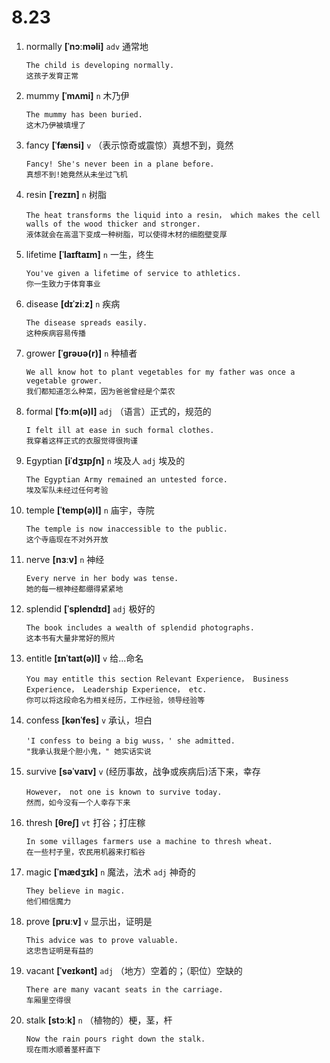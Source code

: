 # 8.23




















1. normally **[ˈnɔːməli]** `adv` 通常地
    ```
    The child is developing normally.
    这孩子发育正常
    ```

2. mummy **[ˈmʌmi]** `n` 木乃伊
    ```
    The mummy has been buried.
    这木乃伊被填埋了
    ```

3. fancy **[ˈfænsi]** `v` （表示惊奇或震惊）真想不到，竟然
    ```
    Fancy! She's never been in a plane before.
    真想不到!她竟然从未坐过飞机
    ```

4. resin **[ˈrezɪn]** `n` 树脂
    ```
    The heat transforms the liquid into a resin， which makes the cell walls of the wood thicker and stronger.
    液体就会在高温下变成一种树脂，可以使得木材的细胞壁变厚
    ```

5. lifetime **[ˈlaɪftaɪm]** `n` 一生，终生
    ```
    You've given a lifetime of service to athletics.
    你一生致力于体育事业
    ```

6. disease **[dɪˈziːz]** `n` 疾病
    ```
    The disease spreads easily.
    这种疾病容易传播
    ```

7. grower **[ˈɡrəʊə(r)]** `n` 种植者
    ```
    We all know hot to plant vegetables for my father was once a vegetable grower.
    我们都知道怎么种菜，因为爸爸曾经是个菜农
    ```

8. formal **[ˈfɔːm(ə)l]** `adj` （语言）正式的，规范的
    ```
    I felt ill at ease in such formal clothes.
    我穿着这样正式的衣服觉得很拘谨
    ```

9. Egyptian **[iˈdʒɪpʃn]** `n` 埃及人 `adj` 埃及的
    ```
    The Egyptian Army remained an untested force.
    埃及军队未经过任何考验
    ```

10. temple **[ˈtemp(ə)l]** `n` 庙宇，寺院
    ```
    The temple is now inaccessible to the public.
    这个寺庙现在不对外开放
    ```

11. nerve **[nɜːv]** `n` 神经
    ```
    Every nerve in her body was tense.
    她的每一根神经都绷得紧紧地
    ```

12. splendid **[ˈsplendɪd]** `adj` 极好的
    ```
    The book includes a wealth of splendid photographs.
    这本书有大量非常好的照片
    ```

13. entitle **[ɪnˈtaɪt(ə)l]** `v` 给...命名
    ```
    You may entitle this section Relevant Experience， Business Experience， Leadership Experience， etc.
    你可以将这段命名为相关经历，工作经验，领导经验等
    ```

14. confess **[kənˈfes]** `v` 承认，坦白
    ```
    'I confess to being a big wuss，' she admitted.
    "我承认我是个胆小鬼，" 她实话实说
    ```

15. survive **[səˈvaɪv]** `v` (经历事故，战争或疾病后)活下来，幸存
    ```
    However， not one is known to survive today.
    然而，如今没有一个人幸存下来
    ```

16. thresh **[θreʃ]** `vt` 打谷；打庄稼
    ```
    In some villages farmers use a machine to thresh wheat.
    在一些村子里，农民用机器来打稻谷
    ```

17. magic **[ˈmædʒɪk]** `n` 魔法，法术 `adj` 神奇的
    ```
    They believe in magic.
    他们相信魔力
    ```

18. prove **[pruːv]** `v` 显示出，证明是
    ```
    This advice was to prove valuable.
    这忠告证明是有益的
    ```

19. vacant **[ˈveɪkənt]** `adj` （地方）空着的；（职位）空缺的
    ```
    There are many vacant seats in the carriage.
    车厢里空得很
    ```

20. stalk **[stɔːk]** `n` （植物的）梗，茎，杆
    ```
    Now the rain pours right down the stalk.
    现在雨水顺着茎秆直下
    ```
